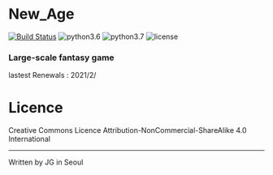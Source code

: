 # New_Age

[![Build Status](https://travis-ci.com/Developer-JG/New_Age.svg?branch=master)](https://travis-ci.com/Developer-JG/New_Age)
![python3.6](https://img.shields.io/badge/python-3.6.8-brightgreen)
![python3.7](https://img.shields.io/badge/python-3.7.2-brightgreen)
![license](https://img.shields.io/badge/license-CC--BY--NC--SA-orange)

### Large-scale fantasy game

lastest Renewals : 2021/2/

# Licence

 Creative Commons Licence Attribution-NonCommercial-ShareAlike 4.0 International
 
---
 
 Written by JG in Seoul
